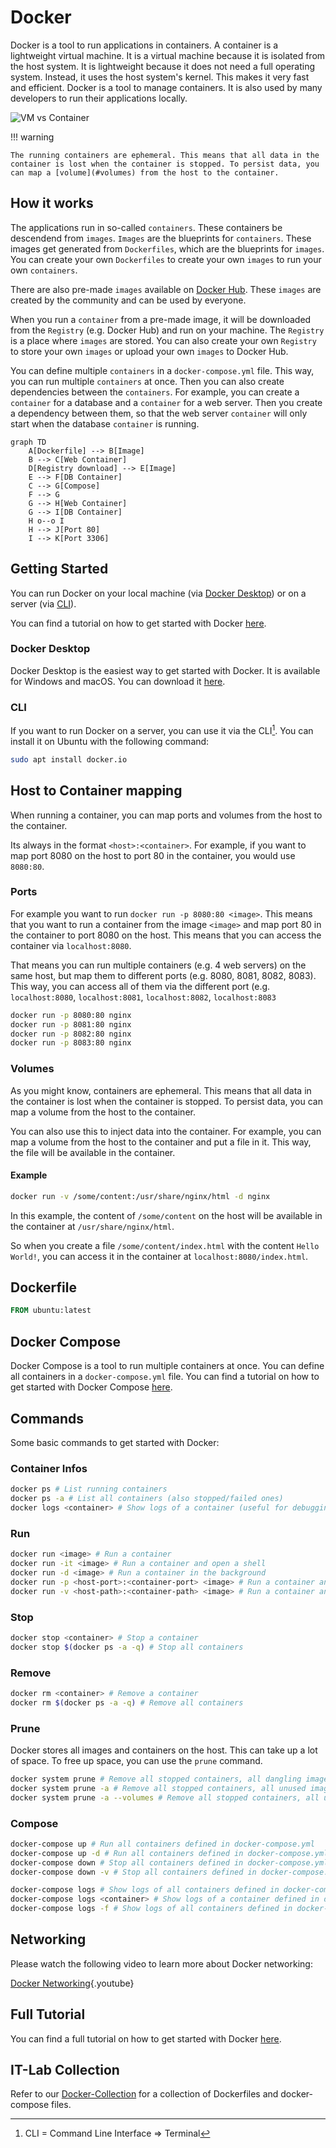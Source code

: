 # Docker

Docker is a tool to run applications in containers. A container is a lightweight virtual machine. It is a virtual machine because it is isolated from the host system. It is lightweight because it does not need a full operating system. Instead, it uses the host system's kernel. This makes it very fast and efficient. Docker is a tool to manage containers. It is also used by many developers to run their applications locally.

![VM vs Container](vm-vs-container.avif)

!!! warning

    The running containers are ephemeral. This means that all data in the container is lost when the container is stopped. To persist data, you can map a [volume](#volumes) from the host to the container.

## How it works

The applications run in so-called `containers`. These containers be descendend from `images`. `Images` are the blueprints for `containers`. These images get generated from `Dockerfiles`, which are the blueprints for `images`.
You can create your own `Dockerfiles` to create your own `images` to run your own `containers`.

There are also pre-made `images` available on [Docker Hub](https://hub.docker.com/). These `images` are created by the community and can be used by everyone.

When you run a `container` from a pre-made image, it will be downloaded from the `Registry` (e.g. Docker Hub) and run on your machine. The `Registry` is a place where `images` are stored. You can also create your own `Registry` to store your own `images` or upload your own `images` to Docker Hub.

You can define multiple `containers` in a `docker-compose.yml` file. This way, you can run multiple `containers` at once.
Then you can also create dependencies between the `containers`. For example, you can create a `container` for a database and a `container` for a web server. Then you create a dependency between them, so that the web server `container` will only start when the database `container` is running.

```mermaid
graph TD
    A[Dockerfile] --> B[Image]
    B --> C[Web Container]
    D[Registry download] --> E[Image]
    E --> F[DB Container]
    C --> G[Compose]
    F --> G
    G --> H[Web Container]
    G --> I[DB Container]
    H o--o I
    H --> J[Port 80]
    I --> K[Port 3306]
```

## Getting Started

You can run Docker on your local machine (via [Docker Desktop](#docker-desktop)) or on a server (via [CLI](#cli)).

You can find a tutorial on how to get started with Docker [here](https://docs.docker.com/get-started/).

### Docker Desktop

Docker Desktop is the easiest way to get started with Docker. It is available for Windows and macOS. You can download it [here](https://docs.docker.com/get-docker/).

### CLI

If you want to run Docker on a server, you can use it via the CLI[^1]. You can install it on Ubuntu with the following command:

```bash
sudo apt install docker.io
```

## Host to Container mapping

When running a container, you can map ports and volumes from the host to the container.

Its always in the format `<host>:<container>`. For example, if you want to map port 8080 on the host to port 80 in the container, you would use `8080:80`.

### Ports

For example you want to run `docker run -p 8080:80 <image>`. This means that you want to run a container from the image `<image>` and map port 80 in the container to port 8080 on the host. This means that you can access the container via `localhost:8080`.

That means you can run multiple containers (e.g. 4 web servers) on the same host, but map them to different ports (e.g. 8080, 8081, 8082, 8083). This way, you can access all of them via the different port (e.g. `localhost:8080`, `localhost:8081`, `localhost:8082`, `localhost:8083`

```bash
docker run -p 8080:80 nginx
docker run -p 8081:80 nginx
docker run -p 8082:80 nginx
docker run -p 8083:80 nginx
```

### Volumes

As you might know, containers are ephemeral. This means that all data in the container is lost when the container is stopped. To persist data, you can map a volume from the host to the container.

You can also use this to inject data into the container. For example, you can map a volume from the host to the container and put a file in it. This way, the file will be available in the container.

#### Example

```bash
docker run -v /some/content:/usr/share/nginx/html -d nginx
```

In this example, the content of `/some/content` on the host will be available in the container at `/usr/share/nginx/html`.

So when you create a file `/some/content/index.html` with the content `Hello World!`, you can access it in the container at `localhost:8080/index.html`.

## Dockerfile

```dockerfile
FROM ubuntu:latest
```

## Docker Compose

Docker Compose is a tool to run multiple containers at once. You can define all containers in a `docker-compose.yml` file. You can find a tutorial on how to get started with Docker Compose [here](https://docs.docker.com/compose/gettingstarted/).

## Commands

Some basic commands to get started with Docker:

### Container Infos

```bash
docker ps # List running containers
docker ps -a # List all containers (also stopped/failed ones)
docker logs <container> # Show logs of a container (useful for debugging)
```

### Run

```bash
docker run <image> # Run a container
docker run -it <image> # Run a container and open a shell
docker run -d <image> # Run a container in the background
docker run -p <host-port>:<container-port> <image> # Run a container and map a port
docker run -v <host-path>:<container-path> <image> # Run a container and map a volume
```

### Stop

```bash
docker stop <container> # Stop a container
docker stop $(docker ps -a -q) # Stop all containers
```

### Remove

```bash
docker rm <container> # Remove a container
docker rm $(docker ps -a -q) # Remove all containers
```

### Prune

Docker stores all images and containers on the host. This can take up a lot of space. To free up space, you can use the `prune` command.

```bash
docker system prune # Remove all stopped containers, all dangling images, and all unused networks
docker system prune -a # Remove all stopped containers, all unused images, and all unused networks
docker system prune -a --volumes # Remove all stopped containers, all unused images, all unused networks, and all unused volumes
```

### Compose

```bash
docker-compose up # Run all containers defined in docker-compose.yml
docker-compose up -d # Run all containers defined in docker-compose.yml in the background
docker-compose down # Stop all containers defined in docker-compose.yml
docker-compose down -v # Stop all containers defined in docker-compose.yml and remove all volumes

docker-compose logs # Show logs of all containers defined in docker-compose.yml
docker-compose logs <container> # Show logs of a container defined in docker-compose.yml
docker-compose logs -f # Show logs of all containers defined in docker-compose.yml and follow the output
```

## Networking

Please watch the following video to learn more about Docker networking:

[Docker Networking](https://youtu.be/aMRDZ6Le1Zg){.youtube}

## Full Tutorial

You can find a full tutorial on how to get started with Docker [here](https://docs.docker.com/compose/gettingstarted/).

## IT-Lab Collection

Refer to our [Docker-Collection](https://github.com/ITLab-CC/Docker-Collection) for a collection of Dockerfiles and docker-compose files.

[^1]: CLI = Command Line Interface => Terminal
